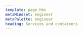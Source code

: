 ```yaml
---
template: page.hbs
metaMindset: engineer
metaPalette: engineer
heading: Services and containers
---
```


